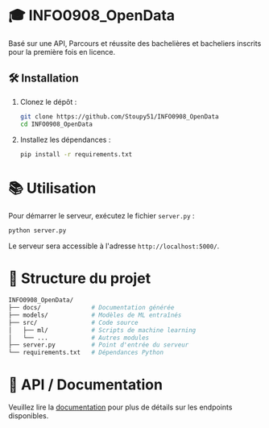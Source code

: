 
# 🎓 INFO0908_OpenData

Basé sur une API, Parcours et réussite des bachelières et bacheliers inscrits pour la première fois en licence.<br>

## 🛠️ Installation

1. Clonez le dépôt :
   ```bash
   git clone https://github.com/Stoupy51/INFO0908_OpenData
   cd INFO0908_OpenData
   ```

2. Installez les dépendances :
   ```bash
   pip install -r requirements.txt
   ```

# 📚 Utilisation

Pour démarrer le serveur, exécutez le fichier `server.py` :
```bash
python server.py
```
Le serveur sera accessible à l'adresse `http://localhost:5000/`.

# 📂 Structure du projet
```bash
INFO0908_OpenData/
├── docs/              # Documentation générée
├── models/            # Modèles de ML entraînés
├── src/               # Code source
│   ├── ml/            # Scripts de machine learning
│   └── ...            # Autres modules
├── server.py          # Point d'entrée du serveur
└── requirements.txt   # Dépendances Python
```

# 🔌 API / Documentation

Veuillez lire la [documentation](docs/build/html/index.html) pour plus de détails sur les endpoints disponibles.

